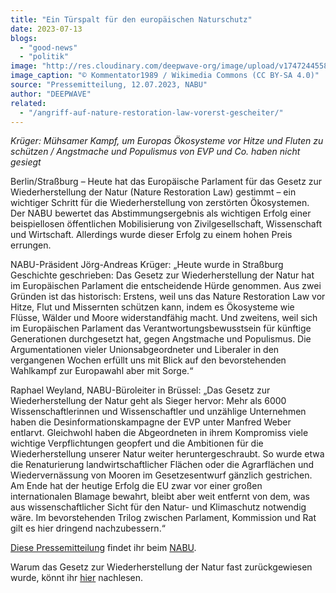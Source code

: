 ```yaml
---
title: "Ein Türspalt für den europäischen Naturschutz"
date: 2023-07-13
blogs: 
  - "good-news"
  - "politik"
image: "http://res.cloudinary.com/deepwave-org/image/upload/v1747244558/deepwave.org/FFH-Gebiet_NSG_Schwansener_See_11_von_82-scaled.jpg"
image_caption: "© Kommentator1989 / Wikimedia Commons (CC BY-SA 4.0)"
source: "Pressemitteilung, 12.07.2023, NABU"
author: "DEEPWAVE"
related: 
  - "/angriff-auf-nature-restoration-law-vorerst-gescheiter/"
---
```


_Krüger: Mühsamer Kampf, um Europas Ökosysteme vor Hitze und Fluten zu schützen / Angstmache und Populismus von EVP und Co. haben nicht gesiegt_

Berlin/Straßburg – Heute hat das Europäische Parlament für das Gesetz zur Wiederherstellung der Natur (Nature Restoration Law) gestimmt – ein wichtiger Schritt für die Wiederherstellung von zerstörten Ökosystemen. Der NABU bewertet das Abstimmungsergebnis als wichtigen Erfolg einer beispiellosen öffentlichen Mobilisierung von Zivilgesellschaft, Wissenschaft und Wirtschaft. Allerdings wurde dieser Erfolg zu einem hohen Preis errungen.

NABU-Präsident Jörg-Andreas Krüger: „Heute wurde in Straßburg Geschichte geschrieben: Das Gesetz zur Wiederherstellung der Natur hat im Europäischen Parlament die entscheidende Hürde genommen. Aus zwei Gründen ist das historisch: Erstens, weil uns das Nature Restoration Law vor Hitze, Flut und Missernten schützen kann, indem es Ökosysteme wie Flüsse, Wälder und Moore widerstandfähig macht. Und zweitens, weil sich im Europäischen Parlament das Verantwortungsbewusstsein für künftige Generationen durchgesetzt hat, gegen Angstmache und Populismus. Die Argumentationen vieler Unionsabgeordneter und Liberaler in den vergangenen Wochen erfüllt uns mit Blick auf den bevorstehenden Wahlkampf zur Europawahl aber mit Sorge.“

Raphael Weyland, NABU-Büroleiter in Brüssel: „Das Gesetz zur Wiederherstellung der Natur geht als Sieger hervor: Mehr als 6000 Wissenschaftlerinnen und Wissenschaftler und unzählige Unternehmen haben die Desinformationskampagne der EVP unter Manfred Weber entlarvt. Gleichwohl haben die Abgeordneten in ihrem Kompromiss viele wichtige Verpflichtungen geopfert und die Ambitionen für die Wiederherstellung unserer Natur weiter heruntergeschraubt. So wurde etwa die Renaturierung landwirtschaftlicher Flächen oder die Agrarflächen und Wiedervernässung von Mooren im Gesetzesentwurf gänzlich gestrichen. Am Ende hat der heutige Erfolg die EU zwar vor einer großen internationalen Blamage bewahrt, bleibt aber weit entfernt von dem, was aus wissenschaftlicher Sicht für den Natur- und Klimaschutz notwendig wäre. Im bevorstehenden Trilog zwischen Parlament, Kommission und Rat gilt es hier dringend nachzubessern.“

[Diese Pressemitteilung](https://www.nabu.de/presse/pressemitteilungen/index.php?popup=true&show=38422&db=presseservice) findet ihr beim [NABU](https://www.nabu.de/).

Warum das Gesetz zur Wiederherstellung der Natur fast zurückgewiesen wurde, könnt ihr [hier](https://www.deepwave.org/angriff-auf-nature-restoration-law-vorerst-gescheiter/) nachlesen.

